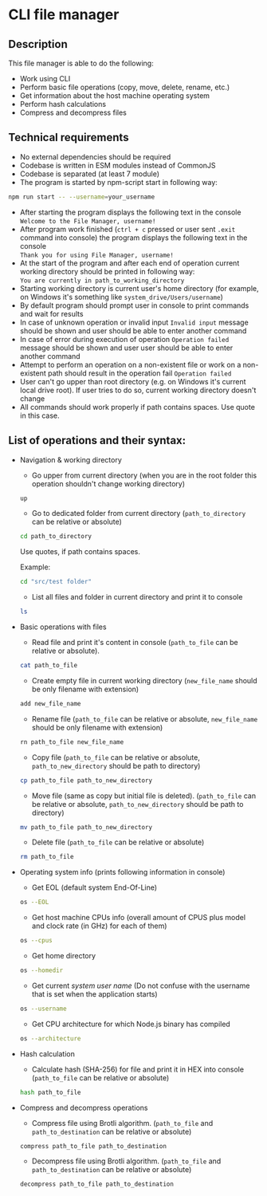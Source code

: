 # CLI file manager

## Description

This file manager is able to do the following:

- Work using CLI
- Perform basic file operations (copy, move, delete, rename, etc.)
- Get information about the host machine operating system
- Perform hash calculations
- Compress and decompress files

## Technical requirements

- No external dependencies should be required
- Codebase is written in ESM modules instead of CommonJS
- Codebase is separated (at least 7 module)
- The program is started by npm-script start in following way:

```bash
npm run start -- --username=your_username
```

- After starting the program displays the following text in the console  
`Welcome to the File Manager, username!`  
- After program work finished (`ctrl + c` pressed or user sent `.exit` command into console) the program displays the following text in the console  
`Thank you for using File Manager, username!`  
- At the start of the program and after each end of operation current working directory should be printed in following way:  
`You are currently in path_to_working_directory`  
- Starting working directory is current user's home directory (for example, on Windows it's something like `system_drive/Users/username`)
- By default program should prompt user in console to print commands and wait for results  
- In case of unknown operation or invalid input `Invalid input` message should be shown and user should be able to enter another command
- In case of error during execution of operation `Operation failed` message should be shown and user user should be able to enter another command
- Attempt to perform an operation on a non-existent file or work on a non-existent path should result in the operation fail `Operation failed`
- User can't go upper than root directory (e.g. on Windows it's current local drive root). If user tries to do so, current working directory doesn't change
- All commands should work properly if path contains spaces. Use quote in this case.  

## List of operations and their syntax:
- Navigation & working directory
    - Go upper from current directory (when you are in the root folder this operation shouldn't change working directory)  
    ```bash
    up
    ```
    - Go to dedicated folder from current directory (`path_to_directory` can be relative or absolute)
    ```bash
    cd path_to_directory
    ```
    Use quotes, if path contains spaces.

    Example:
    ```bash
    cd "src/test folder"
    ```
    - List all files and folder in current directory and print it to console
    ```bash
    ls
    ```

- Basic operations with files
    - Read file and print it's content in console (`path_to_file` can be relative or absolute).
    ```bash
    cat path_to_file
    ```
    - Create empty file in current working directory (`new_file_name` should be only filename with extension)
    ```bash
    add new_file_name
    ```
    - Rename file (`path_to_file` can be relative or absolute, `new_file_name` should be only filename with extension)
    ```bash
    rn path_to_file new_file_name
    ```
    - Copy file (`path_to_file` can be relative or absolute, `path_to_new_directory` should be path to directory)
    ```bash
    cp path_to_file path_to_new_directory
    ```
    - Move file (same as copy but initial file is deleted). (`path_to_file` can be relative or absolute, `path_to_new_directory` should be path to directory)
    ```bash
    mv path_to_file path_to_new_directory
    ```
    - Delete file (`path_to_file` can be relative or absolute)
    ```bash
    rm path_to_file
    ```

- Operating system info (prints following information in console)
    - Get EOL (default system End-Of-Line)  
    ```bash
    os --EOL
    ```
    - Get host machine CPUs info (overall amount of CPUS plus model and clock rate (in GHz) for each of them)  
    ```bash
    os --cpus
    ```
    - Get home directory 
    ```bash
    os --homedir
    ```
    - Get current *system user name* (Do not confuse with the username that is set when the application starts)  
    ```bash
    os --username
    ```
    - Get CPU architecture for which Node.js binary has compiled  
    ```bash
    os --architecture
    ```

- Hash calculation  
    - Calculate hash (SHA-256) for file and print it in HEX into console (`path_to_file` can be relative or absolute)
    ```bash
    hash path_to_file
    ```

- Compress and decompress operations  
    - Compress file using Brotli algorithm. (`path_to_file` and `path_to_destination` can be relative or absolute) 
    ```bash
    compress path_to_file path_to_destination
    ```
    - Decompress file using Brotli algorithm. (`path_to_file` and `path_to_destination` can be relative or absolute) 
    ```bash
    decompress path_to_file path_to_destination
    ```
